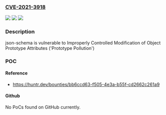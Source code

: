 ### [CVE-2021-3918](https://cve.mitre.org/cgi-bin/cvename.cgi?name=CVE-2021-3918)
![](https://img.shields.io/static/v1?label=Product&message=kriszyp%2Fjson-schema&color=blue)
![](https://img.shields.io/static/v1?label=Version&message=%3C%3D%200.3.0%20&color=brighgreen)
![](https://img.shields.io/static/v1?label=Vulnerability&message=CWE-1321%20Improperly%20Controlled%20Modification%20of%20Object%20Prototype%20Attributes%20('Prototype%20Pollution')&color=brighgreen)

### Description

json-schema is vulnerable to Improperly Controlled Modification of Object Prototype Attributes ('Prototype Pollution')

### POC

#### Reference
- https://huntr.dev/bounties/bb6ccd63-f505-4e3a-b55f-cd2662c261a9

#### Github
No PoCs found on GitHub currently.

